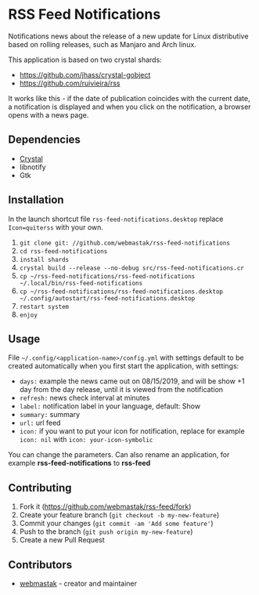 # RSS Feed Notifications

Notifications news about the release of a new update for Linux distributive based on rolling releases, such as Manjaro and Arch linux.

This application is based on two crystal shards:
  * https://github.com/jhass/crystal-gobject
  * https://github.com/ruivieira/rss

It works like this - if the date of publication coincides with the current date, a notification is displayed and when you click on the notification, a browser opens with a news page.


## Dependencies

* [Crystal](http://crystal-lang.org)
* libnotify
* Gtk

## Installation

In the launch shortcut file `rss-feed-notifications.desktop` replace `Icon=quiterss` with your own.

1. `git clone git: //github.com/webmastak/rss-feed-notifications`
2. `cd rss-feed-notifications`
3. `install shards`
4. `crystal build --release --no-debug src/rss-feed-notifications.cr`
5. `cp ~/rss-feed-notifications/rss-feed-notifications ~/.local/bin/rss-feed-notifications`
6. `cp ~/rss-feed-notifications/rss-feed-notifications.desktop ~/.config/autostart/rss-feed-notifications.desktop`
7. `restart system`
8. `enjoy`


## Usage

File `~/.config/<application-name>/config.yml` with settings default to be created automatically when you first start the application, with settings:

* `days:` example the news came out on 08/15/2019, and will be show +1 day from the day  release, until it is viewed from the notification
* `refresh:` news check interval at minutes
* `label:` notification label in your language, default: Show
* `summary:` summary
* `url:` url feed
* `icon:` if you want to put your icon for notification, replace for example `icon: nil` with `icon: your-icon-symbolic`

You can change the parameters. Can also rename an application, for example **rss-feed-notifications** to **rss-feed**


## Contributing

1. Fork it (<https://github.com/webmastak/rss-feed/fork>)
2. Create your feature branch (`git checkout -b my-new-feature`)
3. Commit your changes (`git commit -am 'Add some feature'`)
4. Push to the branch (`git push origin my-new-feature`)
5. Create a new Pull Request


## Contributors

- [webmastak](https://github.com/webmastak) - creator and maintainer
